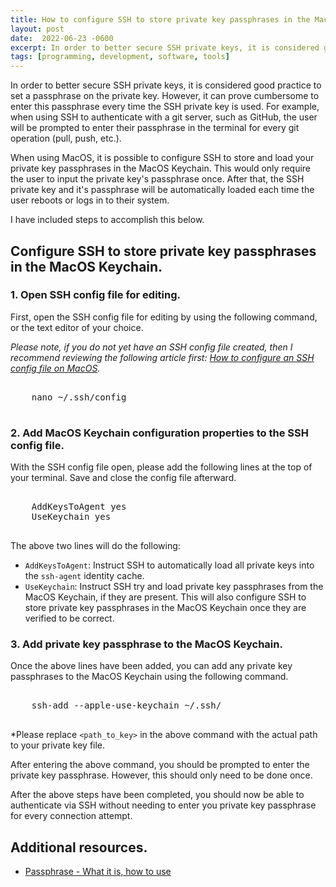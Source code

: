 ```yaml
---
title: How to configure SSH to store private key passphrases in the MacOS Keychain
layout: post
date:  2022-06-23 -0600
excerpt: In order to better secure SSH private keys, it is considered good practice to set a passphrase on the private key. However, it can prove cumbersome to enter this passphrase every time the SSH private key is used. When using MacOS, it is possible to configure SSH to store and load your private key passphrases in the MacOS Keychain. This would only require the user to input the private key's passphrase once. After that, the SSH private key and it's passphrase will be automatically loaded each time the user reboots or logs in to their system. 
tags: [programming, development, software, tools]
---
```


In order to better secure SSH private keys, it is considered good practice to set a passphrase on the private key. However, it can prove cumbersome to enter this passphrase every time the SSH private key is used. For example, when using SSH to authenticate with a git server, such as GitHub, the user will be prompted to enter their passphrase in the terminal for every git operation (pull, push, etc.). 

When using MacOS, it is possible to configure SSH to store and load your private key passphrases in the MacOS Keychain. This would only require the user to input the private key's passphrase once. After that, the SSH private key and it's passphrase will be automatically loaded each time the user reboots or logs in to their system. 

I have included steps to accomplish this below. 

## Configure SSH to store private key passphrases in the MacOS Keychain.

### 1. Open SSH config file for editing.
First, open the SSH config file for editing by using the following command, or the text editor of your choice. 

*Please note, if you do not yet have an SSH config file created, then I recommend reviewing the following article first: [How to configure an SSH config file on MacOS](https://erickmccollum.com/2022/06/22/ssh-config.html).*

<pre class="w3-light-grey w3-round" style="overflow: auto;">

    nano ~/.ssh/config

</pre>

### 2. Add MacOS Keychain configuration properties to the SSH config file.
With the SSH config file open, please add the following lines at the top of your terminal. Save and close the config file afterward. 

<pre class="w3-light-grey w3-round" style="overflow: auto;">

    AddKeysToAgent yes
    UseKeychain yes

</pre>

The above two lines will do the following: 
- `AddKeysToAgent`: Instruct SSH to automatically load all private keys into the `ssh-agent` identity cache. 
- `UseKeychain`: Instruct SSH try and load private key passphrases from the MacOS Keychain, if they are present. This will also configure SSH to store private key passphrases in the MacOS Keychain once they are verified to be correct.

### 3. Add private key passphrase to the MacOS Keychain. 
Once the above lines have been added, you can add any private key passphrases to the MacOS Keychain using the following command. 

<pre class="w3-light-grey w3-round" style="overflow: auto;">

    ssh-add --apple-use-keychain ~/.ssh/<path_to_key>

</pre>

*Please replace `<path_to_key>` in the above command with the actual path to your private key file. 

After entering the above command, you should be prompted to enter the private key passphrase. However, this should only need to be done once. 

After the above steps have been completed, you should now be able to authenticate via SSH without needing to enter you private key passphrase for every connection attempt. 

## Additional resources.
- [Passphrase - What it is, how to use](https://www.ssh.com/academy/ssh/passphrase)
